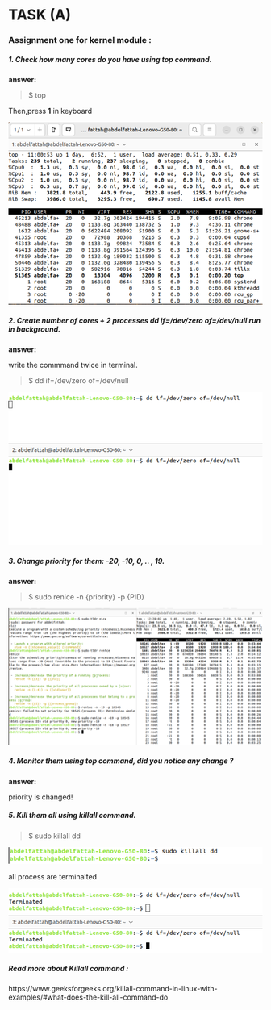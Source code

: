 <h1> TASK (A) </h1>
<h3>Assignment one for kernel module :</h3>
 <h5>1. Check how many cores do you have using top command.</h5>
 
<strong>answer:</strong>

> $ top

Then,press <strong>1</strong> in keyboard
<p>

![ top  ](Number_of_cores.png "top")

 <h5>2. Create number of cores + 2 processes dd if=/dev/zero of=/dev/null run in background.</h5>

<strong>answer:</strong>

write the commmand twice in terminal.
> $ dd if=/dev/zero of=/dev/null

![ Result  ](dd_command.png "dd")


 <h5>3. Change priority for them:
-20, -10, 0, .. , 19.</h5>

<strong>answer:</strong>

> $ sudo renice -n {priority} -p {PID}

![ Result  ](renice_command.png "top")


 <h5>4. Monitor them using top command, did you notice any change ?</h5>

 <strong>answer:</strong>

priority is changed!

 <h5>5. Kill them all using killall command.</h5>

 > $ sudo killall dd

![ Result  ](killall_command.png "top")

all process are terminalted

![ Result  ](final_result.png "top")



 <h5>Read more about Killall command :</h5>
https://www.geeksforgeeks.org/killall-command-in-linux-with-examples/#what-does-the-kill-all-command-do



